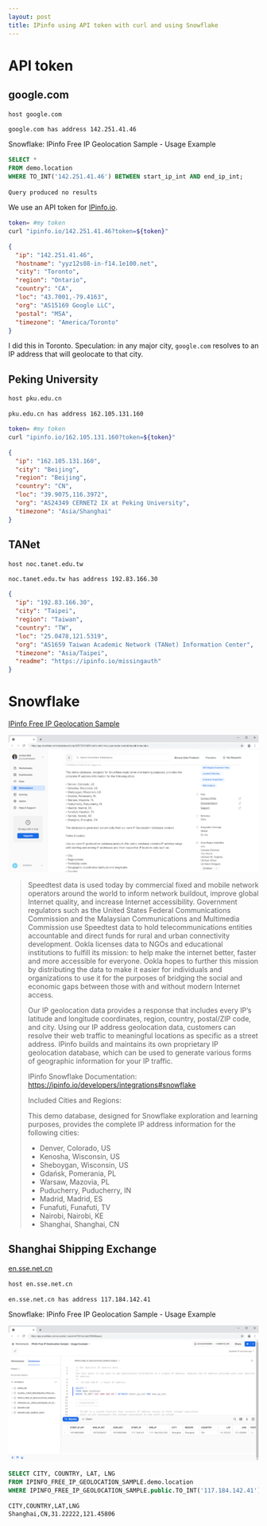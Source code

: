 ```yaml
---
layout: post
title: IPinfo using API token with curl and using Snowflake
---
```


# API token

## google.com

```bash
host google.com
```

```
google.com has address 142.251.41.46
```

Snowflake: IPinfo Free IP Geolocation Sample - Usage Example

```sql
SELECT *
FROM demo.location
WHERE TO_INT('142.251.41.46') BETWEEN start_ip_int AND end_ip_int;
```

`Query produced no results`

We use an API token for [IPinfo.io](https://ipinfo.io/).

```bash
token= #my token
curl "ipinfo.io/142.251.41.46?token=${token}"
```

```json
{
  "ip": "142.251.41.46",
  "hostname": "yyz12s08-in-f14.1e100.net",
  "city": "Toronto",
  "region": "Ontario",
  "country": "CA",
  "loc": "43.7001,-79.4163",
  "org": "AS15169 Google LLC",
  "postal": "M5A",
  "timezone": "America/Toronto"
}
```

I did this in Toronto. Speculation: in any major city, `google.com` resolves to an IP address that will geolocate to that city.

## Peking University

```bash
host pku.edu.cn
```

```
pku.edu.cn has address 162.105.131.160
```

```bash
token= #my token
curl "ipinfo.io/162.105.131.160?token=${token}"
```

```json
{
  "ip": "162.105.131.160",
  "city": "Beijing",
  "region": "Beijing",
  "country": "CN",
  "loc": "39.9075,116.3972",
  "org": "AS24349 CERNET2 IX at Peking University",
  "timezone": "Asia/Shanghai"
}
```

## TANet

```bash
host noc.tanet.edu.tw
```

```
noc.tanet.edu.tw has address 192.83.166.30
```

```json
{
  "ip": "192.83.166.30",
  "city": "Taipei",
  "region": "Taiwan",
  "country": "TW",
  "loc": "25.0478,121.5319",
  "org": "AS1659 Taiwan Academic Network (TANet) Information Center",
  "timezone": "Asia/Taipei",
  "readme": "https://ipinfo.io/missingauth"
}
```

# Snowflake

[IPinfo Free IP Geolocation Sample](https://app.snowflake.com/marketplace/listing/GZSTZ3VDMEH/ipinfo-ipinfo-free-ip-geolocation-sample?available=available)

![IPinfo Free IP Geolocation Sample](/images/IPinfo/IPinfo-IPinfo-Free-IP-Geolocation-Sample.png)

> Speedtest data is used today by commercial fixed and mobile network operators around the world to inform network buildout, improve global Internet quality, and increase Internet accessibility. Government regulators such as the United States Federal Communications Commission and the Malaysian Communications and Multimedia Commission use Speedtest data to hold telecommunications entities accountable and direct funds for rural and urban connectivity development. Ookla licenses data to NGOs and educational institutions to fulfill its mission: to help make the internet better, faster and more accessible for everyone. Ookla hopes to further this mission by distributing the data to make it easier for individuals and organizations to use it for the purposes of bridging the social and economic gaps between those with and without modern Internet access.
>
> Our IP geolocation data provides a response that includes every IP’s latitude and longitude coordinates, region, country, postal/ZIP code, and city. Using our IP address geolocation data, customers can resolve their web traffic to meaningful locations as specific as a street address. IPinfo builds and maintains its own proprietary IP geolocation database, which can be used to generate various forms of geographic information for your IP traffic.
>
> IPinfo Snowflake Documentation: https://ipinfo.io/developers/integrations#snowflake
>
> Included Cities and Regions:
>
> This demo database, designed for Snowflake exploration and learning purposes, provides the complete IP address information for the following cities:
>
> - Denver, Colorado, US
> - Kenosha, Wisconsin, US
> - Sheboygan, Wisconsin, US
> - Gdańsk, Pomerania, PL
> - Warsaw, Mazovia, PL
> - Puducherry, Puducherry, IN
> - Madrid, Madrid, ES
> - Funafuti, Funafuti, TV
> - Nairobi, Nairobi, KE
> - Shanghai, Shanghai, CN

## Shanghai Shipping Exchange

[en.sse.net.cn](https://en.sse.net.cn/)

```bash
host en.sse.net.cn
```

```
en.sse.net.cn has address 117.184.142.41
```

Snowflake: IPinfo Free IP Geolocation Sample - Usage Example

![IPinfo Free IP Geolocation Sample - Usage Example](/images/IPinfo/IPinfo-Free-IP-Geolocation-Sample-Usage-Example-Snowflake.png)

```sql
SELECT CITY, COUNTRY, LAT, LNG
FROM IPINFO_FREE_IP_GEOLOCATION_SAMPLE.demo.location
WHERE IPINFO_FREE_IP_GEOLOCATION_SAMPLE.public.TO_INT('117.184.142.41') BETWEEN start_ip_int AND end_ip_int;
```

```
CITY,COUNTRY,LAT,LNG
Shanghai,CN,31.22222,121.45806
```